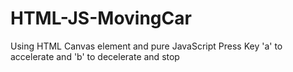 # HTML-JS-MovingCar
Using HTML Canvas element and pure JavaScript
Press Key 'a' to accelerate and 'b' to decelerate and stop
